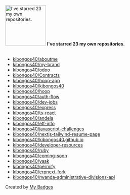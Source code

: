 <img src="https://my-badges.github.io/my-badges/self-star.png" alt="I&apos;ve starred 23 my own repositories." title="I&apos;ve starred 23 my own repositories." width="128">
<strong>I&apos;ve starred 23 my own repositories.</strong>
<br><br>

- <a href="https://github.com/kibongos40/aboutme">kibongos40/aboutme</a>
- <a href="https://github.com/kibongos40/my-brand">kibongos40/my-brand</a>
- <a href="https://github.com/kibongos40/odoo">kibongos40/odoo</a>
- <a href="https://github.com/kibongos40/Contracts">kibongos40/Contracts</a>
- <a href="https://github.com/kibongos40/hoop-app">kibongos40/hoop-app</a>
- <a href="https://github.com/kibongos40/kibongos40">kibongos40/kibongos40</a>
- <a href="https://github.com/kibongos40/hoop">kibongos40/hoop</a>
- <a href="https://github.com/kibongos40/auth-flow">kibongos40/auth-flow</a>
- <a href="https://github.com/kibongos40/dev-jobs">kibongos40/dev-jobs</a>
- <a href="https://github.com/kibongos40/express">kibongos40/express</a>
- <a href="https://github.com/kibongos40/ts-react">kibongos40/ts-react</a>
- <a href="https://github.com/kibongos40/andela">kibongos40/andela</a>
- <a href="https://github.com/kibongos40/etf-info">kibongos40/etf-info</a>
- <a href="https://github.com/kibongos40/javascript-challenges">kibongos40/javascript-challenges</a>
- <a href="https://github.com/kibongos40/nextjs-tailwind-resume-page">kibongos40/nextjs-tailwind-resume-page</a>
- <a href="https://github.com/kibongos40/kibongos40.github.io">kibongos40/kibongos40.github.io</a>
- <a href="https://github.com/kibongos40/developer-resources">kibongos40/developer-resources</a>
- <a href="https://github.com/kibongos40/ruby">kibongos40/ruby</a>
- <a href="https://github.com/kibongos40/coming-soon">kibongos40/coming-soon</a>
- <a href="https://github.com/kibongos40/yaak">kibongos40/yaak</a>
- <a href="https://github.com/kibongos40/permify">kibongos40/permify</a>
- <a href="https://github.com/kibongos40/erpnext-fork">kibongos40/erpnext-fork</a>
- <a href="https://github.com/kibongos40/rwanda-administrative-divisions-api">kibongos40/rwanda-administrative-divisions-api</a>


Created by <a href="https://github.com/my-badges/my-badges">My Badges</a>